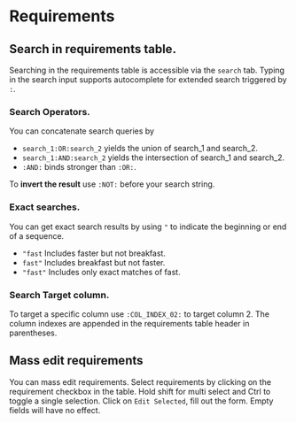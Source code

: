 # Requirements
## Search in requirements table.
Searching in the requirements table is accessible via the `search` tab. 
Typing in the search input supports autocomplete for extended search triggered by `:`. 
### Search Operators.
You can concatenate search queries by

* `search_1:OR:search_2` yields the union of search_1 and search_2.
* `search_1:AND:search_2` yields the intersection of search_1 and search_2.
* `:AND:` binds stronger than `:OR:`.

To **invert the result** use `:NOT:` before your search string.

### Exact searches.
You can get exact search results by using `"` to indicate the beginning or end of a sequence.

* `"fast` Includes faster but not breakfast.
* `fast"` Includes breakfast but not faster.
* `"fast"` Includes only exact matches of fast.

### Search Target column.
To target a specific column use `:COL_INDEX_02:` to target column 2.
The column indexes are appended in the requirements table header in parentheses.

## Mass edit requirements
You can mass edit requirements. Select requirements by clicking on the requirement checkbox in the table.
Hold shift for multi select and Ctrl to toggle a single selection.
Click on `Edit Selected`, fill out the form. Empty fields will have no effect.
